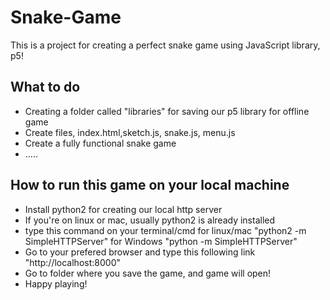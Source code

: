 # Snake-Game
This is a project for creating a perfect snake game using JavaScript library, p5!

## What to do
* Creating a folder called "libraries" for saving our p5 library for offline game
* Create files, index.html,sketch.js, snake.js, menu.js
* Create a fully functional snake game
* .....
 
## How to run this game on your local machine
* Install python2 for creating our local http server
* If you're on linux or mac, usually python2 is already installed
* type this command on your terminal/cmd for linux/mac "python2 -m SimpleHTTPServer" for Windows "python -m SimpleHTTPServer"
* Go to your prefered browser and type this following link "http://localhost:8000"
* Go to folder where you save the game, and game will open!
* Happy playing!
